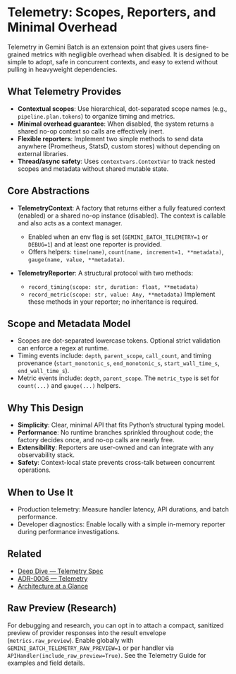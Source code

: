 # Telemetry: Scopes, Reporters, and Minimal Overhead

Telemetry in Gemini Batch is an extension point that gives users fine-grained metrics with negligible overhead when disabled. It is designed to be simple to adopt, safe in concurrent contexts, and easy to extend without pulling in heavyweight dependencies.

## What Telemetry Provides

- **Contextual scopes**: Use hierarchical, dot-separated scope names (e.g., `pipeline.plan.tokens`) to organize timing and metrics.
- **Minimal overhead guarantee**: When disabled, the system returns a shared no-op context so calls are effectively inert.
- **Flexible reporters**: Implement two simple methods to send data anywhere (Prometheus, StatsD, custom stores) without depending on external libraries.
- **Thread/async safety**: Uses `contextvars.ContextVar` to track nested scopes and metadata without shared mutable state.

## Core Abstractions

- **TelemetryContext**: A factory that returns either a fully featured context (enabled) or a shared no-op instance (disabled). The context is callable and also acts as a context manager.
  - Enabled when an env flag is set (`GEMINI_BATCH_TELEMETRY=1` or `DEBUG=1`) and at least one reporter is provided.
  - Offers helpers: `time(name)`, `count(name, increment=1, **metadata)`, `gauge(name, value, **metadata)`.

- **TelemetryReporter**: A structural protocol with two methods:
  - `record_timing(scope: str, duration: float, **metadata)`
  - `record_metric(scope: str, value: Any, **metadata)`
  Implement these methods in your reporter; no inheritance is required.

## Scope and Metadata Model

- Scopes are dot-separated lowercase tokens. Optional strict validation can enforce a regex at runtime.
- Timing events include: `depth`, `parent_scope`, `call_count`, and timing provenance (`start_monotonic_s`, `end_monotonic_s`, `start_wall_time_s`, `end_wall_time_s`).
- Metric events include: `depth`, `parent_scope`. The `metric_type` is set for `count(...)` and `gauge(...)` helpers.

## Why This Design

- **Simplicity**: Clear, minimal API that fits Python’s structural typing model.
- **Performance**: No runtime branches sprinkled throughout code; the factory decides once, and no-op calls are nearly free.
- **Extensibility**: Reporters are user-owned and can integrate with any observability stack.
- **Safety**: Context-local state prevents cross-talk between concurrent operations.

## When to Use It

- Production telemetry: Measure handler latency, API durations, and batch performance.
- Developer diagnostics: Enable locally with a simple in-memory reporter during performance investigations.

## Related

- [Deep Dive — Telemetry Spec](../deep-dives/telemetry-spec.md)
- [ADR-0006 — Telemetry](../decisions/ADR-0006-telemetry.md)
- [Architecture at a Glance](../architecture.md)

## Raw Preview (Research)

For debugging and research, you can opt in to attach a compact, sanitized preview of provider responses into the result envelope (`metrics.raw_preview`). Enable globally with `GEMINI_BATCH_TELEMETRY_RAW_PREVIEW=1` or per handler via `APIHandler(include_raw_preview=True)`. See the Telemetry Guide for examples and field details.
